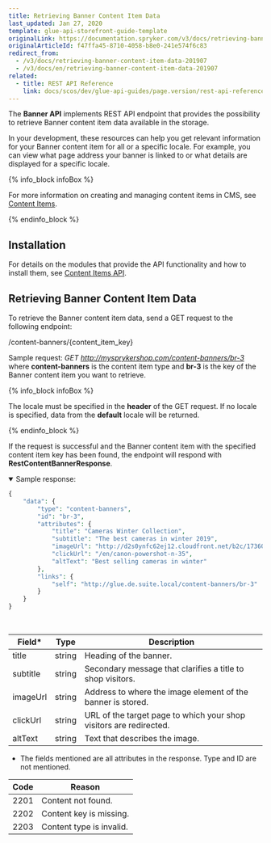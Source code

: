 ```yaml
---
title: Retrieving Banner Content Item Data
last_updated: Jan 27, 2020
template: glue-api-storefront-guide-template
originalLink: https://documentation.spryker.com/v3/docs/retrieving-banner-content-item-data-201907
originalArticleId: f47ffa45-8710-4058-b8e0-241e574f6c83
redirect_from:
  - /v3/docs/retrieving-banner-content-item-data-201907
  - /v3/docs/en/retrieving-banner-content-item-data-201907
related:
  - title: REST API Reference
    link: docs/scos/dev/glue-api-guides/page.version/rest-api-reference.html
---
```


The **Banner API** implements REST API endpoint that provides the possibility to retrieve Banner content item data available in the storage.

In your development, these resources can help you get relevant information for your Banner content item for all or a specific locale. For example, you can view what page address your banner is linked to or what details are displayed for a specific locale.

{% info_block infoBox %}

For more information on creating and managing content items in CMS, see [Content Items](/docs/scos/user/back-office-user-guides/{{page.version}}/content-management/content-items/content-items.html).

{% endinfo_block %}

## Installation
For details on the modules that provide the API functionality and how to install them, see [Content Items API](/docs/scos/dev/feature-integration-guides/{{page.version}}/glue-api/content-items-apifeature-integration.html).

## Retrieving Banner Content Item Data
To retrieve the Banner content item data, send a GET request to the following endpoint:

/content-banners/{content_item_key}

Sample request: _GET http://mysprykershop.com/content-banners/br-3_
where **content-banners** is the content item type and **br-3** is the key of the Banner content item you want to retrieve.

{% info_block infoBox %}

The locale must be specified in the **header** of the GET request. If no locale is specified, data from the **default** locale will be returned.

{% endinfo_block %}

If the request is successful and the Banner content item with the specified content item key has been found, the endpoint will respond with **RestContentBannerResponse**.

<details open>
<summary markdown='span'>Sample response:</summary>

```php
{
	"data": {
		"type": "content-banners",
		"id": "br-3",
		"attributes": {
			"title": "Cameras Winter Collection",
			"subtitle": "The best cameras in winter 2019",
			"imageUrl": "http://d2s0ynfc62ej12.cloudfront.net/b2c/17360369_3328.jpg",
			"clickUrl": "/en/canon-powershot-n-35",
			"altText": "Best selling cameras in winter"
		},
		"links": {
			"self": "http://glue.de.suite.local/content-banners/br-3"
		}
	}
}
```

<br>
</details>


| Field* | Type | Description |
| --- | --- | --- |
| title |  string| Heading of the banner. |
|subtitle|string  | Secondary message that clarifies a title to shop visitors. |
|imageUrl  | string | Address to where the image element of the banner is stored. |
| clickUrl | string | URL of the target page to which your shop visitors are redirected. |
| altText | string | Text that describes the image. |

* The fields mentioned are all attributes in the response. Type and ID are not mentioned.

| Code | Reason |
| --- | --- |
| 2201 | Content not found. |
|2202  | Content key is missing. |
| 2203 | Content type is invalid. |
